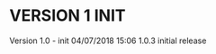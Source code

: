 
VERSION 1  INIT
===============

   Version 1.0 - init
      04/07/2018 15:06  1.0.3  initial release
